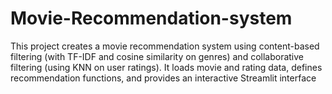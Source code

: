 # Movie-Recommendation-system
This project creates a movie recommendation system using content-based filtering (with TF-IDF and cosine similarity on genres) and collaborative filtering (using KNN on user ratings). It loads movie and rating data, defines recommendation functions, and provides an interactive Streamlit interface
